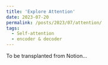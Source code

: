 ```yaml
---
title: 'Explore Attention'
date: 2023-07-20
permalink: /posts/2023/07/attention/
tags:
  - Self-attention
  - encoder & decoder
---
```


To be transplanted from Notion...









